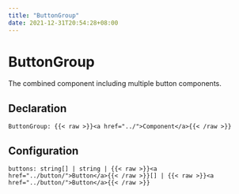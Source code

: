 ```yaml
---
title: "ButtonGroup"
date: 2021-12-31T20:54:28+08:00
---
```


# ButtonGroup

The combined component including multiple button components.

## Declaration

```
ButtonGroup: {{< raw >}}<a href="../">Component</a>{{< /raw >}}
```

## Configuration

```
buttons: string[] | string | {{< raw >}}<a href="../button/">Button</a>{{< /raw >}}[] | {{< raw >}}<a href="../button/">Button</a>{{< /raw >}}
```



